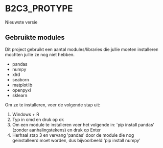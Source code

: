 # B2C3_PROTYPE
Nieuwste versie 
## Gebruikte modules
Dit project gebruikt een aantal modules/libraries die jullie moeten installeren mochten jullie ze nog niet hebben.
  * pandas
  * numpy
  * xlrd
  * seaborn
  * matplotlib
  * openpyxl
  * sklearn
  
Om ze te installeren, voer de volgende stap uit:
  1. Windows + R
  2. Typ in cmd en druk op ok
  3. Om een module te installeren voer het volgende in: 
    'pip install pandas' (zonder aanhalingstekens) en druk op Enter
  4. Herhaal stap 3 en vervang 'pandas' door de module die nog geinstalleerd moet worden,
     dus bijvoorbeeld 'pip install numpy'
